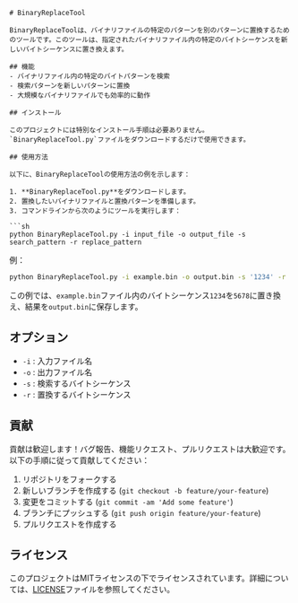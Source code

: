 ```
# BinaryReplaceTool

BinaryReplaceToolは、バイナリファイルの特定のパターンを別のパターンに置換するためのツールです。このツールは、指定されたバイナリファイル内の特定のバイトシーケンスを新しいバイトシーケンスに置き換えます。

## 機能
- バイナリファイル内の特定のバイトパターンを検索
- 検索パターンを新しいパターンに置換
- 大規模なバイナリファイルでも効率的に動作

## インストール

このプロジェクトには特別なインストール手順は必要ありません。`BinaryReplaceTool.py`ファイルをダウンロードするだけで使用できます。

## 使用方法

以下に、BinaryReplaceToolの使用方法の例を示します：

1. **BinaryReplaceTool.py**をダウンロードします。
2. 置換したいバイナリファイルと置換パターンを準備します。
3. コマンドラインから次のようにツールを実行します：

```sh
python BinaryReplaceTool.py -i input_file -o output_file -s search_pattern -r replace_pattern
```

例：
```sh
python BinaryReplaceTool.py -i example.bin -o output.bin -s '1234' -r '5678'
```

この例では、`example.bin`ファイル内のバイトシーケンス`1234`を`5678`に置き換え、結果を`output.bin`に保存します。

## オプション

- `-i` : 入力ファイル名
- `-o` : 出力ファイル名
- `-s` : 検索するバイトシーケンス
- `-r` : 置換するバイトシーケンス

## 貢献

貢献は歓迎します！バグ報告、機能リクエスト、プルリクエストは大歓迎です。以下の手順に従って貢献してください：

1. リポジトリをフォークする
2. 新しいブランチを作成する (`git checkout -b feature/your-feature`)
3. 変更をコミットする (`git commit -am 'Add some feature'`)
4. ブランチにプッシュする (`git push origin feature/your-feature`)
5. プルリクエストを作成する

## ライセンス

このプロジェクトはMITライセンスの下でライセンスされています。詳細については、[LICENSE](LICENSE)ファイルを参照してください。
```